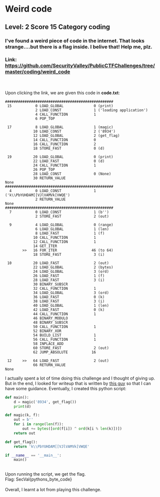 # Weird code
## Level: 2 Score 15 Category coding
### I've found a weird piece of code in the internet. That looks strange....but there is a flag inside. I belive that! Help me, plz.
### Link: https://github.com/SecurityValley/PublicCTFChallenges/tree/master/coding/weird_code

<br><br>
Upon clicking the link, we are given this code in **code.txt**:

```
##################################################
 15           0 LOAD_GLOBAL              0 (print)
              2 LOAD_CONST               1 ('loading application')
              4 CALL_FUNCTION            1
              6 POP_TOP

 17           8 LOAD_GLOBAL              1 (magic)
             10 LOAD_CONST               2 ('8934')
             12 LOAD_GLOBAL              2 (get_flag)
             14 CALL_FUNCTION            0
             16 CALL_FUNCTION            2
             18 STORE_FAST               0 (d)

 19          20 LOAD_GLOBAL              0 (print)
             22 LOAD_FAST                0 (d)
             24 CALL_FUNCTION            1
             26 POP_TOP
             28 LOAD_CONST               0 (None)
             30 RETURN_VALUE
None
##################################################
  4           0 LOAD_CONST               1 ('k\\PbYUHDAM[[VJlVAMVk[VWQE')
              2 RETURN_VALUE
None
##################################################
  7           0 LOAD_CONST               1 (b'')
              2 STORE_FAST               2 (out)

  9           4 LOAD_GLOBAL              0 (range)
              6 LOAD_GLOBAL              1 (len)
              8 LOAD_FAST                1 (f)
             10 CALL_FUNCTION            1
             12 CALL_FUNCTION            1
             14 GET_ITER
        >>   16 FOR_ITER                46 (to 64)
             18 STORE_FAST               3 (i)

 10          20 LOAD_FAST                2 (out)
             22 LOAD_GLOBAL              2 (bytes)
             24 LOAD_GLOBAL              3 (ord)
             26 LOAD_FAST                1 (f)
             28 LOAD_FAST                3 (i)
             30 BINARY_SUBSCR
             32 CALL_FUNCTION            1
             34 LOAD_GLOBAL              3 (ord)
             36 LOAD_FAST                0 (k)
             38 LOAD_FAST                3 (i)
             40 LOAD_GLOBAL              1 (len)
             42 LOAD_FAST                0 (k)
             44 CALL_FUNCTION            1
             46 BINARY_MODULO
             48 BINARY_SUBSCR
             50 CALL_FUNCTION            1
             52 BINARY_XOR
             54 BUILD_LIST               1
             56 CALL_FUNCTION            1
             58 INPLACE_ADD
             60 STORE_FAST               2 (out)
             62 JUMP_ABSOLUTE           16

 12     >>   64 LOAD_FAST                2 (out)
             66 RETURN_VALUE
None
```

I actually spent a lot of time doing this challenge and I thought of giving up. But in the end, I looked for writeup that is written by [this guy](https://github.com/ricardo-uqueio/ctf_writeups/tree/main/sec_valley/coding/weird_code_COMPLETED#readme) so that I can have some guidance. Eventually, I created this python script:

```py
def main():
    d = magic('8934', get_flag())
    print(d)

def magic(k, f):
    out = b''
    for i in range(len(f)):
        out += bytes([ord(f[i]) ^ ord(k[i % len(k)])])
    return out

def get_flag():
    return 'k\\PbYUHDAM[[VJlVAMVk[VWQE'

if __name__ == '__main__':
    main()
```

<br>Upon running the script, we get the flag.<br>
Flag: SecVal{pythons_byte_code} <br><br>
Overall, I learnt a lot from playing this challenge.
